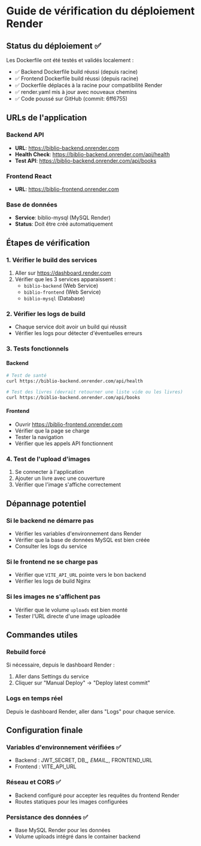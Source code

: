 # Guide de vérification du déploiement Render

## Status du déploiement ✅

Les Dockerfile ont été testés et validés localement :
- ✅ Backend Dockerfile build réussi (depuis racine)
- ✅ Frontend Dockerfile build réussi (depuis racine)
- ✅ Dockerfile déplacés à la racine pour compatibilité Render
- ✅ render.yaml mis à jour avec nouveaux chemins
- ✅ Code poussé sur GitHub (commit: 6ff6755)

## URLs de l'application

### Backend API
- **URL**: https://biblio-backend.onrender.com
- **Health Check**: https://biblio-backend.onrender.com/api/health
- **Test API**: https://biblio-backend.onrender.com/api/books

### Frontend React
- **URL**: https://biblio-frontend.onrender.com

### Base de données
- **Service**: biblio-mysql (MySQL Render)
- **Status**: Doit être créé automatiquement

## Étapes de vérification

### 1. Vérifier le build des services
1. Aller sur https://dashboard.render.com
2. Vérifier que les 3 services apparaissent :
   - `biblio-backend` (Web Service)
   - `biblio-frontend` (Web Service) 
   - `biblio-mysql` (Database)

### 2. Vérifier les logs de build
- Chaque service doit avoir un build qui réussit
- Vérifier les logs pour détecter d'éventuelles erreurs

### 3. Tests fonctionnels

#### Backend
```bash
# Test de santé
curl https://biblio-backend.onrender.com/api/health

# Test des livres (devrait retourner une liste vide ou les livres)
curl https://biblio-backend.onrender.com/api/books
```

#### Frontend
- Ouvrir https://biblio-frontend.onrender.com
- Vérifier que la page se charge
- Tester la navigation
- Vérifier que les appels API fonctionnent

### 4. Test de l'upload d'images
1. Se connecter à l'application
2. Ajouter un livre avec une couverture
3. Vérifier que l'image s'affiche correctement

## Dépannage potentiel

### Si le backend ne démarre pas
- Vérifier les variables d'environnement dans Render
- Vérifier que la base de données MySQL est bien créée
- Consulter les logs du service

### Si le frontend ne se charge pas
- Vérifier que `VITE_API_URL` pointe vers le bon backend
- Vérifier les logs de build Nginx

### Si les images ne s'affichent pas
- Vérifier que le volume `uploads` est bien monté
- Tester l'URL directe d'une image uploadée

## Commandes utiles

### Rebuild forcé
Si nécessaire, depuis le dashboard Render :
1. Aller dans Settings du service
2. Cliquer sur "Manual Deploy" → "Deploy latest commit"

### Logs en temps réel
Depuis le dashboard Render, aller dans "Logs" pour chaque service.

## Configuration finale

### Variables d'environnement vérifiées ✅
- Backend : JWT_SECRET, DB_*, EMAIL_*, FRONTEND_URL
- Frontend : VITE_API_URL

### Réseau et CORS ✅
- Backend configuré pour accepter les requêtes du frontend Render
- Routes statiques pour les images configurées

### Persistance des données ✅
- Base MySQL Render pour les données
- Volume uploads intégré dans le container backend
